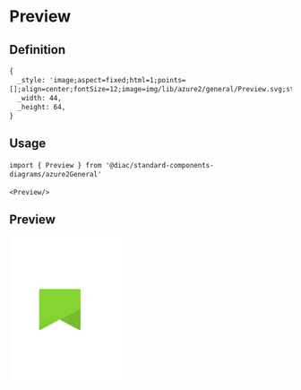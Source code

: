 # Preview

## Definition

```
{
  _style: 'image;aspect=fixed;html=1;points=[];align=center;fontSize=12;image=img/lib/azure2/general/Preview.svg;strokeColor=none;',
  _width: 44,
  _height: 64,
}
```

## Usage

```
import { Preview } from '@diac/standard-components-diagrams/azure2General'

<Preview/>
```

## Preview

<img src="./preview.png" width="200"/>
